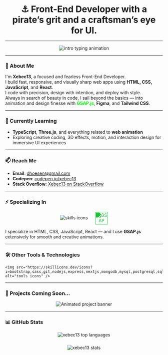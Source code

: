 <h3 align="center" style="font-size:28px; font-weight:bold; margin-bottom:1rem;">⚓ Front-End Developer with a pirate’s grit and a craftsman’s eye for UI.</h3>

---

<p align="center">
  <img src="https://readme-typing-svg.demolab.com?font=Fira+Code&size=22&duration=2500&pause=800&color=00FF00&center=true&vCenter=true&width=600&lines=I'm+Xebec13!;Crafting+clean%2C+animated+and+responsive+UIs.;Fueled+by+React%2C+GSAP%2C+Tailwind+and+coffee." alt="intro typing animation" />
</p>

---

### 🧭 About Me

I'm **Xebec13**, a focused and fearless Front-End Developer.  
I build fast, responsive, and visually sharp web apps using **HTML, CSS, JavaScript**, and **React**.  
I code with precision, design with intention, and deploy with style.  
Always in search of beauty in code, I sail beyond the basics — into animation and design finesse with **<span style="color:#00FF00;font-weight:bold;">GSAP.js</span>**, **Figma**, and **Tailwind CSS**.

---

### 🌱 Currently Learning

- **TypeScript**, **Three.js**, and everything related to **web animation**  
- Exploring creative coding, 3D effects, motion, and interaction design for immersive UI experiences

---

### 📫 Reach Me

- **Email**: dhoesen@gmail.com  
- **Codepen**: [codepen.io/xebec13](https://codepen.io/xebec13)  
- **Stack Overflow**: [Xebec13 on StackOverflow](https://stackoverflow.com/users/xebec13)

---

### ⚡ Specializing In

<p align="center">
  <img src="https://skillicons.dev/icons?i=js,html,css,react,tailwind,figma" alt="skills icons" style="margin-right:20px;" />
  <img src="https://svgstack.com/media/img/gsap-logo-dNe6788698.webp" alt="GSAP Logo" width="40" height="40" style="vertical-align:middle; filter: brightness(0) saturate(100%) invert(51%) sepia(98%) saturate(560%) hue-rotate(82deg) brightness(92%) contrast(88%);" />
</p>

I specialize in HTML, CSS, JavaScript, React — and I use **GSAP.js** extensively for smooth and creative animations.

---

### 🛠️ Other Tools & Technologies

<p align="center">
 
    <img src="https://skillicons.dev/icons?i=bootstrap,sass,git,nodejs,express,nextjs,mongodb,mysql,postgresql,sqlite,python,typescript,linux" alt="tools icons" />
 
</p>

---

### 💼 Projects Coming Soon...

<p align="center">
  <img src="https://readme-typing-svg.demolab.com?font=Fira+Code&duration=2500&pause=700&color=00FF00&center=true&width=435&lines=Future+portfolio+projects+coming+soon...;Stay+tuned+for+interactive+UI+magic!;3D,+motion+and+GSAP-powered+creations!" alt="Animated project banner" />
</p>

---

### 📊 GitHub Stats

<p align="center">
  <img src="https://github-readme-stats.vercel.app/api/top-langs?username=xebec13&show_icons=true&locale=en&layout=compact" alt="xebec13 top languages" style="margin-bottom:10px;" />
</p>

<p align="center">
  <img src="https://github-readme-stats.vercel.app/api?username=xebec13&show_icons=true&locale=en" alt="xebec13 stats" />
</p>
